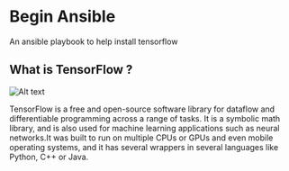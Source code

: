 # Begin Ansible
An ansible playbook to help install tensorflow  
  
## What is TensorFlow ?  
![Alt text](https://upload.wikimedia.org/wikipedia/commons/thumb/1/11/TensorFlowLogo.svg/1280px-TensorFlowLogo.svg.png?raw=true "Title")

TensorFlow is a free and open-source software library for dataflow and differentiable programming across a range of tasks. It is a symbolic math library, and is also used for machine learning applications such as neural networks.It was built to run on multiple CPUs or GPUs and even mobile operating systems, and it has several wrappers in several languages like Python, C++ or Java. 
